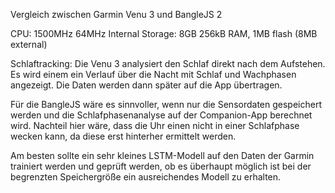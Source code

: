 Vergleich zwischen Garmin Venu 3 und BangleJS 2

CPU: 1500MHz			64MHz 
Internal Storage: 8GB		256kB RAM, 1MB flash (8MB external)


Schlaftracking:
Die Venu 3 analysiert den Schlaf direkt nach dem Aufstehen. Es wird einem ein Verlauf über die Nacht mit Schlaf und Wachphasen angezeigt. Die Daten werden dann später auf die App übertragen.

Für die BangleJS wäre es sinnvoller, wenn nur die Sensordaten gespeichert werden und die Schlafphasenanalyse auf der Companion-App berechnet wird.
Nachteil hier wäre, dass die Uhr einen nicht in einer Schlafphase wecken kann, da diese erst hinterher ermittelt werden.

Am besten sollte ein sehr kleines LSTM-Modell auf den Daten der Garmin trainiert werden und geprüft werden, ob es überhaupt möglich ist bei der begrenzten Speichergröße ein ausreichendes Modell zu erhalten.


